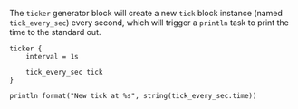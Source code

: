 The `ticker` generator block will create a new `tick` block instance (named `tick_every_sec`) every second, which will trigger a `println` task
to print the time to the standard out.

```conflow
ticker {
    interval = 1s

    tick_every_sec tick
}

println format("New tick at %s", string(tick_every_sec.time))
```
